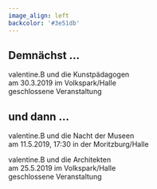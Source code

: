 ```yaml
---
image_align: left
backcolor: '#3e51db'
---
```


## **Demnächst …**

valentine.B und die Kunstpädagogen<br>am 30.3.2019 im Volkspark/Halle<br>geschlossene Veranstaltung

## **und dann …**

valentine.B und die Nacht der Museen<br>am 11.5.2019, 17:30 in der Moritzburg/Halle<br>

valentine.B und die Architekten<br>am 25.5.2019 im Volkspark/Halle<br>geschlossene Veranstaltung


